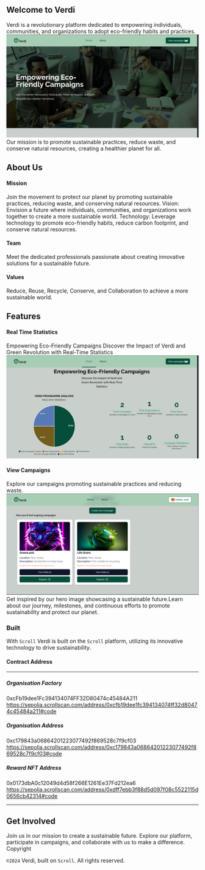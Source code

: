 ## Welcome to Verdi

Verdi is a revolutionary platform dedicated to empowering individuals, communities, and organizations to adopt eco-friendly habits and practices.
<img src="./VerdiImages/verdiHome.png"/>
Our mission is to promote sustainable practices, reduce waste, and conserve natural resources, creating a healthier planet for all.

## About Us

#### Mission

Join the movement to protect our planet by promoting sustainable practices, reducing waste, and conserving natural resources.
Vision: Envision a future where individuals, communities, and organizations work together to create a more sustainable world.
Technology: Leverage technology to promote eco-friendly habits, reduce carbon footprint, and conserve natural resources.

#### Team

Meet the dedicated professionals passionate about creating innovative solutions for a sustainable future.

#### Values

Reduce, Reuse, Recycle, Conserve, and Collaboration to achieve a more sustainable world.

## Features

#### Real Time Statistics

Empowering Eco-Friendly Campaigns
Discover the Impact of Verdi and Green Revolution with Real-Time Statistics
<img src="./VerdiImages/stat.png"/>

#### View Campaigns

Explore our campaigns promoting sustainable practices and reducing waste.
<img src="./VerdiImages/campaigns.png"/>
Get inspired by our hero image showcasing a sustainable future.Learn about our journey, milestones, and continuous efforts to promote sustainability and protect our planet.

### Built

With `Scroll` Verdi is built on the `Scroll` platform, utilizing its innovative technology to drive sustainability.

#### Contract Address

---

##### Organisation Factory

0xcFb19dee1Fc394134074FF32D80474c45484A211
https://sepolia.scrollscan.com/address/0xcfb19dee1fc394134074ff32d80474c45484a211#code

##### Organisation Address

0xc179843a06864201223077492f869528c7f9cf03
https://sepolia.scrollscan.com/address/0xc179843a06864201223077492f869528c7f9cf03#code

##### Reward NFT Address

0x0173dbA0c12049d4d58f266E1261Ee37Fd212ea6
https://sepolia.scrollscan.com/address/0xdff7ebb3f88d5d097f08c5522115d0656cb42314#code

---

## Get Involved

Join us in our mission to create a sustainable future. Explore our platform, participate in campaigns, and collaborate with us to make a difference.
Copyright

`©2024` Verdi, built on `Scroll`. All rights reserved.
